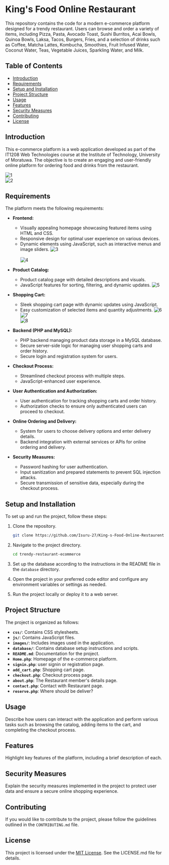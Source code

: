 # King's Food Online Restaurant

This repository contains the code for a modern e-commerce platform designed for a trendy restaurant. Users can browse and order a variety of items, including Pizza, Pasta, Avocado Toast, Sushi Burritos, Acai Bowls, Quinoa Bowls, Laksa, Tacos, Burgers, Fries, and a selection of drinks such as Coffee, Matcha Lattes, Kombucha, Smoothies, Fruit Infused Water, Coconut Water, Teas, Vegetable Juices, Sparkling Water, and Milk.

## Table of Contents

- [Introduction](#introduction)
- [Requirements](#requirements)
- [Setup and Installation](#setup-and-installation)
- [Project Structure](#project-structure)
- [Usage](#usage)
- [Features](#features)
- [Security Measures](#security-measures)
- [Contributing](#contributing)
- [License](#license)

## Introduction

This e-commerce platform is a web application developed as part of the IT1208 Web Technologies course at the Institute of Technology, University of Moratuwa. The objective is to create an engaging and user-friendly online platform for ordering food and drinks from the restaurant.

![1](https://github.com/Isuru-27/King-s-Food-Online-Restaurent/assets/139687227/8faa648d-41d5-46bd-be88-c36b2a2534d5)<br>
![2](https://github.com/Isuru-27/King-s-Food-Online-Restaurent/assets/139687227/30bf0406-1003-417d-90da-ef215605e574)


## Requirements

The platform meets the following requirements:

- **Frontend:**
  - Visually appealing homepage showcasing featured items using HTML and CSS.
  - Responsive design for optimal user experience on various devices.
  - Dynamic elements using JavaScript, such as interactive menus and image sliders.
![3](https://github.com/Isuru-27/King-s-Food-Online-Restaurent/assets/139687227/50488ff0-02cd-4de8-b1b9-c979d7da42e0)<br><br>
![4](https://github.com/Isuru-27/King-s-Food-Online-Restaurent/assets/139687227/374ce6eb-0617-432e-8da6-d89c5ddd9cf3)

- **Product Catalog:**
  - Product catalog page with detailed descriptions and visuals.
  - JavaScript features for sorting, filtering, and dynamic updates.
![5](https://github.com/Isuru-27/King-s-Food-Online-Restaurent/assets/139687227/218aea2b-2e01-4149-84fc-5901d253f283)

- **Shopping Cart:**
  - Sleek shopping cart page with dynamic updates using JavaScript.
  - Easy customization of selected items and quantity adjustments.
![6](https://github.com/Isuru-27/King-s-Food-Online-Restaurent/assets/139687227/3f4b1c82-19ce-4a1c-a0be-7744e16a710f)<br>
![7](https://github.com/Isuru-27/King-s-Food-Online-Restaurent/assets/139687227/41c30a48-8027-4ff5-835a-7e49f843d7d6)<br>
![8](https://github.com/Isuru-27/King-s-Food-Online-Restaurent/assets/139687227/781de3ab-959f-4d1e-a13d-0b1987ee0e64)<br>

- **Backend (PHP and MySQL):**
  - PHP backend managing product data storage in a MySQL database.
  - Secure server-side logic for managing user shopping carts and order history.
  - Secure login and registration system for users.

- **Checkout Process:**
  - Streamlined checkout process with multiple steps.
  - JavaScript-enhanced user experience.

- **User Authentication and Authorization:**
  - User authentication for tracking shopping carts and order history.
  - Authorization checks to ensure only authenticated users can proceed to checkout.

- **Online Ordering and Delivery:**
  - System for users to choose delivery options and enter delivery details.
  - Backend integration with external services or APIs for online ordering and delivery.

- **Security Measures:**
  - Password hashing for user authentication.
  - Input sanitization and prepared statements to prevent SQL injection attacks.
  - Secure transmission of sensitive data, especially during the checkout process.

## Setup and Installation

To set up and run the project, follow these steps:

1. Clone the repository.
   ```bash
   git clone https://github.com/Isuru-27/King-s-Food-Online-Restaurent.git
   ```

2. Navigate to the project directory.
   ```bash
   cd trendy-restaurant-ecommerce
   ```

3. Set up the database according to the instructions in the README file in the `database` directory.

4. Open the project in your preferred code editor and configure any environment variables or settings as needed.

5. Run the project locally or deploy it to a web server.

## Project Structure

The project is organized as follows:

- **`css/`**: Contains CSS stylesheets.
- **`js/`**: Contains JavaScript files.
- **`images/`**: Includes images used in the application.
- **`database/`**: Contains database setup instructions and scripts.
- **`README.md`**: Documentation for the project.
- **`Home.php`**: Homepage of the e-commerce platform.
- **`signin.php`**: user signin or registration page.
- **`add_cart.php`**: Shopping cart page.
- **`checkout.php`**: Checkout process page.
- **`about.php`**: The Restaurant member's details page.
- **`contact.php`**: Contact with Restaurant page.
- **`reserve.php`**: Where should be deliver?

## Usage

Describe how users can interact with the application and perform various tasks such as browsing the catalog, adding items to the cart, and completing the checkout process.

## Features

Highlight key features of the platform, including a brief description of each.

## Security Measures

Explain the security measures implemented in the project to protect user data and ensure a secure online shopping experience.

## Contributing

If you would like to contribute to the project, please follow the guidelines outlined in the `CONTRIBUTING.md` file.

## License

This project is licensed under the [MIT License](LICENSE.md). See the LICENSE.md file for details.
